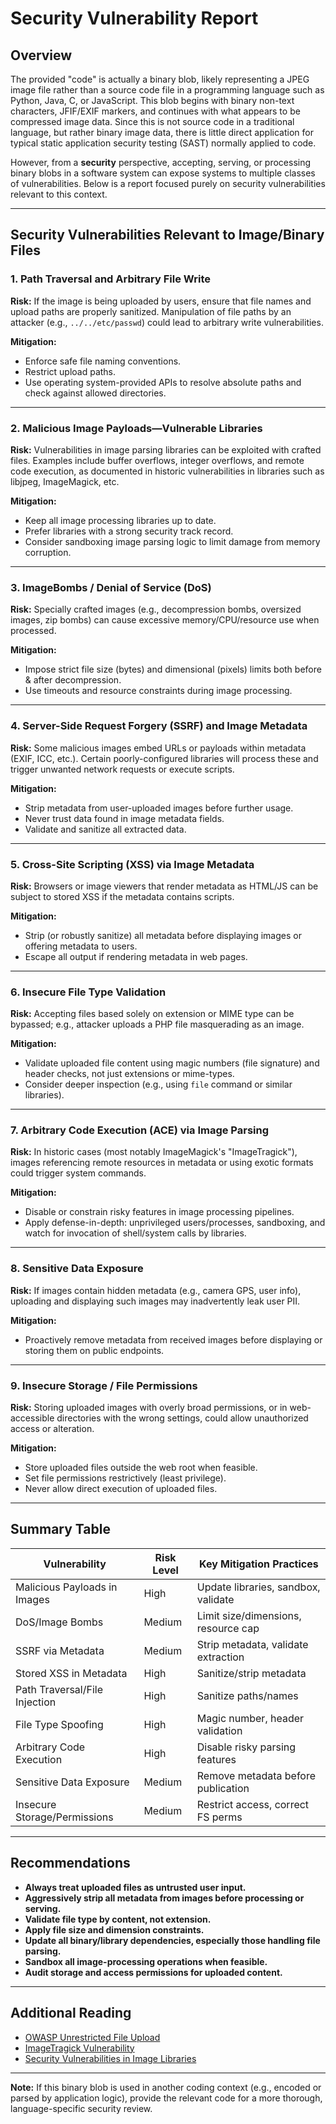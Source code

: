 # Security Vulnerability Report

## Overview

The provided "code" is actually a binary blob, likely representing a JPEG image file rather than a source code file in a programming language such as Python, Java, C, or JavaScript. This blob begins with binary non-text characters, JFIF/EXIF markers, and continues with what appears to be compressed image data. Since this is not source code in a traditional language, but rather binary image data, there is little direct application for typical static application security testing (SAST) normally applied to code.

However, from a **security** perspective, accepting, serving, or processing binary blobs in a software system can expose systems to multiple classes of vulnerabilities. Below is a report focused purely on security vulnerabilities relevant to this context.

---

## Security Vulnerabilities Relevant to Image/Binary Files

### 1. **Path Traversal and Arbitrary File Write**

**Risk:** If the image is being uploaded by users, ensure that file names and upload paths are properly sanitized. Manipulation of file paths by an attacker (e.g., `../../etc/passwd`) could lead to arbitrary write vulnerabilities.

**Mitigation:**
- Enforce safe file naming conventions.
- Restrict upload paths.
- Use operating system-provided APIs to resolve absolute paths and check against allowed directories.

---

### 2. **Malicious Image Payloads—Vulnerable Libraries**

**Risk:** Vulnerabilities in image parsing libraries can be exploited with crafted files. Examples include buffer overflows, integer overflows, and remote code execution, as documented in historic vulnerabilities in libraries such as libjpeg, ImageMagick, etc.

**Mitigation:**
- Keep all image processing libraries up to date.
- Prefer libraries with a strong security track record.
- Consider sandboxing image parsing logic to limit damage from memory corruption.

---

### 3. **ImageBombs / Denial of Service (DoS)**

**Risk:** Specially crafted images (e.g., decompression bombs, oversized images, zip bombs) can cause excessive memory/CPU/resource use when processed.

**Mitigation:**
- Impose strict file size (bytes) and dimensional (pixels) limits both before & after decompression.
- Use timeouts and resource constraints during image processing.

---

### 4. **Server-Side Request Forgery (SSRF) and Image Metadata**

**Risk:** Some malicious images embed URLs or payloads within metadata (EXIF, ICC, etc.). Certain poorly-configured libraries will process these and trigger unwanted network requests or execute scripts.

**Mitigation:**
- Strip metadata from user-uploaded images before further usage.
- Never trust data found in image metadata fields.
- Validate and sanitize all extracted data.

---

### 5. **Cross-Site Scripting (XSS) via Image Metadata**

**Risk:** Browsers or image viewers that render metadata as HTML/JS can be subject to stored XSS if the metadata contains scripts.

**Mitigation:**
- Strip (or robustly sanitize) all metadata before displaying images or offering metadata to users.
- Escape all output if rendering metadata in web pages.

---

### 6. **Insecure File Type Validation**

**Risk:** Accepting files based solely on extension or MIME type can be bypassed; e.g., attacker uploads a PHP file masquerading as an image.

**Mitigation:**
- Validate uploaded file content using magic numbers (file signature) and header checks, not just extensions or mime-types.
- Consider deeper inspection (e.g., using `file` command or similar libraries).

---

### 7. **Arbitrary Code Execution (ACE) via Image Parsing**

**Risk:** In historic cases (most notably ImageMagick's "ImageTragick"), images referencing remote resources in metadata or using exotic formats could trigger system commands.

**Mitigation:**
- Disable or constrain risky features in image processing pipelines.
- Apply defense-in-depth: unprivileged users/processes, sandboxing, and watch for invocation of shell/system calls by libraries.

---

### 8. **Sensitive Data Exposure**

**Risk:** If images contain hidden metadata (e.g., camera GPS, user info), uploading and displaying such images may inadvertently leak user PII.

**Mitigation:**
- Proactively remove metadata from received images before displaying or storing them on public endpoints.

---

### 9. **Insecure Storage / File Permissions**

**Risk:** Storing uploaded images with overly broad permissions, or in web-accessible directories with the wrong settings, could allow unauthorized access or alteration.

**Mitigation:**
- Store uploaded files outside the web root when feasible.
- Set file permissions restrictively (least privilege).
- Never allow direct execution of uploaded files.

---

## Summary Table

| Vulnerability                       | Risk Level | Key Mitigation Practices             |
|--------------------------------------|------------|--------------------------------------|
| Malicious Payloads in Images         | High       | Update libraries, sandbox, validate  |
| DoS/Image Bombs                      | Medium     | Limit size/dimensions, resource cap  |
| SSRF via Metadata                    | Medium     | Strip metadata, validate extraction  |
| Stored XSS in Metadata               | High       | Sanitize/strip metadata              |
| Path Traversal/File Injection        | High       | Sanitize paths/names                 |
| File Type Spoofing                   | High       | Magic number, header validation      |
| Arbitrary Code Execution             | High       | Disable risky parsing features       |
| Sensitive Data Exposure              | Medium     | Remove metadata before publication   |
| Insecure Storage/Permissions         | Medium     | Restrict access, correct FS perms    |

---

## Recommendations

- **Always treat uploaded files as untrusted user input.**
- **Aggressively strip all metadata from images before processing or serving.**
- **Validate file type by content, not extension.**
- **Apply file size and dimension constraints.**
- **Update all binary/library dependencies, especially those handling file parsing.**
- **Sandbox all image-processing operations when feasible.**
- **Audit storage and access permissions for uploaded content.**

---

## Additional Reading

- [OWASP Unrestricted File Upload](https://owasp.org/www-community/vulnerabilities/Unrestricted_File_Upload)
- [ImageTragick Vulnerability](https://imagetragick.com/)
- [Security Vulnerabilities in Image Libraries](https://cve.mitre.org/cgi-bin/cvekey.cgi?keyword=imagemagick)

---

**Note:** If this binary blob is used in another coding context (e.g., encoded or parsed by application logic), provide the relevant code for a more thorough, language-specific security review.